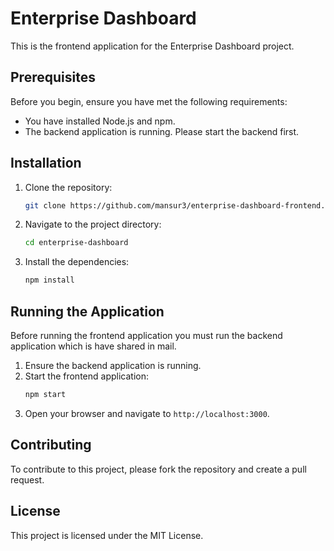 # Enterprise Dashboard

This is the frontend application for the Enterprise Dashboard project.

## Prerequisites

Before you begin, ensure you have met the following requirements:

- You have installed Node.js and npm.
- The backend application is running. Please start the backend first.

## Installation

1. Clone the repository:
   ```bash
   git clone https://github.com/mansur3/enterprise-dashboard-frontend.git
   ```
2. Navigate to the project directory:
   ```bash
   cd enterprise-dashboard
   ```
3. Install the dependencies:
   ```bash
   npm install
   ```

## Running the Application

Before running the frontend application you must run the backend application which is have shared in mail.

1. Ensure the backend application is running.
2. Start the frontend application:
   ```bash
   npm start
   ```
3. Open your browser and navigate to `http://localhost:3000`.

## Contributing

To contribute to this project, please fork the repository and create a pull request.

## License

This project is licensed under the MIT License.
